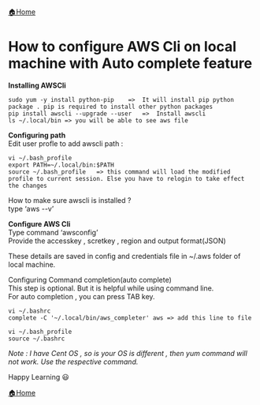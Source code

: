 [:house:Home](https://github.com/debbiswal/Articles)  

# How to configure AWS Cli on local machine with Auto complete feature

**Installing AWSCli**  
```shell
sudo yum -y install python-pip    =>  It will install pip python package . pip is required to install other python packages
pip install awscli --upgrade --user   =>  Install awscli
ls ~/.local/bin => you will be able to see aws file
```  

**Configuring path**  
Edit user profle to add awscli path :  
```shell
vi ~/.bash_profile  
export PATH=~/.local/bin:$PATH  
source ~/.bash_profile   => this command will load the modified profile to current session. Else you have to relogin to take effect the changes  
```  

How to make sure awscli is installed ?  
type ‘aws --v’  

**Configure AWS Cli**  
Type command ‘awsconfig’   
Provide the accesskey , scretkey , region and output format(JSON)  

These details are saved in config and credentials file in ~/.aws folder of local machine.  
 
Configuring Command completion(auto complete)  
This step is optional. But it is helpful while using command line.  
For auto completion , you can press TAB key.  
```shell
vi ~/.bashrc  
complete -C '~/.local/bin/aws_completer' aws => add this line to file  

vi ~/.bash_profile  
source ~/.bashrc  
```  

*Note : I have Cent OS  , so is your OS is different , then yum command will not work. Use the respective command.*

Happy Learning :smiley:  

[:house:Home](https://github.com/debbiswal/Articles)
